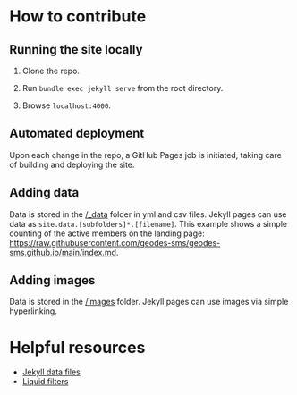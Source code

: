 # How to contribute

## Running the site locally

1. Clone the repo.

2. Run `bundle exec jekyll serve` from the root directory.

3. Browse `localhost:4000`.

## Automated deployment

Upon each change in the repo, a GitHub Pages job is initiated, taking care of building and deploying the site.

## Adding data

Data is stored in the [/_data](https://github.com/geodes-sms/geodes-sms.github.io/tree/main/_data) folder in yml and csv files. Jekyll pages can use data as ```site.data.[subfolders]*.[filename]```. This example shows a simple counting of the active members on the landing page: https://raw.githubusercontent.com/geodes-sms/geodes-sms.github.io/main/index.md.

## Adding images
Data is stored in the [/images](https://github.com/geodes-sms/geodes-sms.github.io/tree/main/images) folder. Jekyll pages can use images via simple hyperlinking.


# Helpful resources

- [Jekyll data files](https://jekyllrb.com/docs/datafiles/)
- [Liquid filters](https://shopify.github.io/liquid/)
